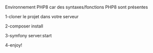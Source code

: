 Environnement PHP8 
car des syntaxes/fonctions PHP8 sont présentes

1-cloner le projet dans votre serveur

2-composer install

3-symfony server:start

4-enjoy!
